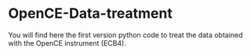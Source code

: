 # OpenCE-Data-treatment

You will find here the first version python code to treat the data obtained with the OpenCE instrument (ECB4).
